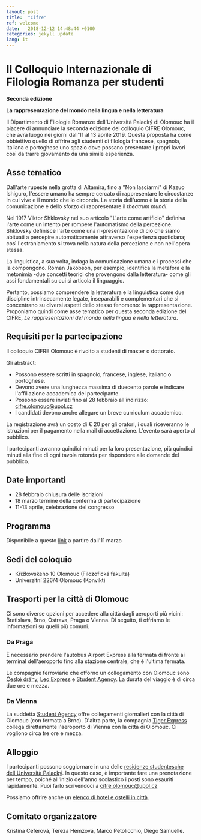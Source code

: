 ```yaml
---
layout: post
title:  "Cifre"
ref: welcome
date:   2018-12-12 14:48:44 +0100
categories: jekyll update
lang: it
---
```


# II Colloquio Internazionale di Filologia Romanza per studenti


**Seconda edizione**

**La rappresentazione del mondo nella lingua e nella letteratura**

Il Dipartimento di Filologie Romanze dell'Università Palacký di Olomouc ha il piacere di annunciare la seconda edizione del colloquio CIFRE Olomouc, che avrà luogo nei giorni dall'11 al 13 aprile 2019.
Questa proposta ha come obbiettivo quello di offrire agli studemti di filologia francese, spagnola, italiana e portoghese uno spazio dove possano presentare i propri lavori così da trarre giovamento da una simile esperienza.

## Asse tematico

Dall'arte rupeste nella grotta di Altamira, fino a "Non lasciarmi" di Kazuo Ishiguro, l'essere umano ha sempre cercato di rappresentare le circostanze in cui vive e il mondo che lo circonda. La storia dell'uomo è la storia della comunicazione e dello sforzo di rappresentare il *theatrum mundi*.


Nel 1917 Viktor Shklovsky nel suo articolo "L'arte come artificio" definiva l'arte come un intento per rompere l'automatismo della percezione. 
Shklovsky definisce l'arte come una ri-presentazione di ciò che siamo abituati a percepire automaticamente attraverso l'esperienza quotidiana; così l'estraniamento si trova nella natura della percezione e non nell'opera stessa.

La linguistica, a sua volta, indaga la comunicazione umana e i processi che la compongono. Roman Jakobson, per esempio, identifica la metafora e la metonimia -due concetti teorici che provengono dalla letteratura- come gli assi fondamentali su cui si articola il linguaggio.

Pertanto, possiamo comprendere la letteratura e la linguistica come due discipline intrinsecamente legate, inseparabili e complementari che si concentrano su diversi aspetti dello stesso fenomeno: la rappresentazione. Proponiamo quindi come asse tematico per questa seconda edizione del CIFRE, *Le rappresentazioni del mondo nella lingua e nella letteratura*.

## Requisiti per la partecipazione 

Il colloquio CIFRE Olomouc è rivolto a studenti di master o dottorato.

Gli abstract:

* Possono essere scritti in spagnolo, francese, inglese, italiano o portoghese.
* Devono avere una lunghezza massima di duecento parole e indicare l'affiliazione accademica del partecipante.
* Possono essere inviati fino al 28 febbraio all'indirizzo: <cifre.olomouc@upol.cz>
* I candidati devono anche allegare un breve curriculum accademico.

La registrazione avrà un costo di € 20 per gli oratori, i quali riceveranno le istruzioni per il pagamento nella mail di accettazione. L'evento sarà aperto al pubblico.

I partecipanti avranno quindici minuti per la loro presentazione, più quindici minuti alla fine di ogni tavola rotonda per rispondere alle domande del pubblico.

## Date importanti

* 28 febbraio chiusura delle iscrizioni
* 18 marzo termine della conferma di partecipazione
* 11-13 aprile, celebrazione del congresso

## Programma

Disponibile a questo [link]() a partire dall'11 marzo

## Sedi del coloquio

* Křížkovského 10 Olomouc (Filozofická fakulta)
* Univerzitní 226/4 Olomouc (Konvikt)

## Trasporti per la città di Olomouc

Ci sono diverse opzioni per accedere alla città dagli aeroporti più vicini: Bratislava, Brno, Ostrava, Praga o Vienna. Di seguito, ti offriamo le informazioni su quelli più comuni.

### Da Praga

È necessario prendere l'autobus Airport Express alla fermata di fronte ai terminal dell'aeroporto fino alla stazione centrale, che è l'ultima fermata.

Le compagnie ferroviarie che offorno un collegamento con Olomouc sono [České dráhy](https://www.cd.cz/en/default.htm), [Leo Express](https://www.leoexpress.com/en) e [Student Agency](https://www.studentagency.eu/en/). La durata del viaggio è di circa due ore e mezza.

### Da Vienna

La suddetta [Student Agency](https://www.studentagency.eu/en/) offre collegamenti giornalieri con la città di Olomouc (con fermata a Brno). D'altra parte, la compagnia [Tiger Express](https://www.firmy.cz/detail/12914885-tigerexpress-eu-ostrava-marianske-hory.html) collega direttamente l'aeroporto di Vienna con la città di Olomouc. Ci vogliono circa tre ore e mezza.

## Alloggio

I partecipanti possono soggiornare in una delle [residenze studentesche dell'Università Palacký](https://skm.upol.cz/en/accommodation/accommodation-booking/accommodation-booking-for-employees/). In questo caso, è importante fare una prenotazione per tempo, poiché all'inizio dell'anno scolastico i posti sono esauriti rapidamente. Puoi farlo scrivendoci a <cifre.olomouc@upol.cz>

Possiamo offrire anche un [elenco di hotel e ostelli in città](https://www.hotely.cz/olomouc/?page=1).

## Comitato organizzatore

Kristína Ceferová, Tereza Hemzová, Marco Petolicchio, Diego Samuelle.
